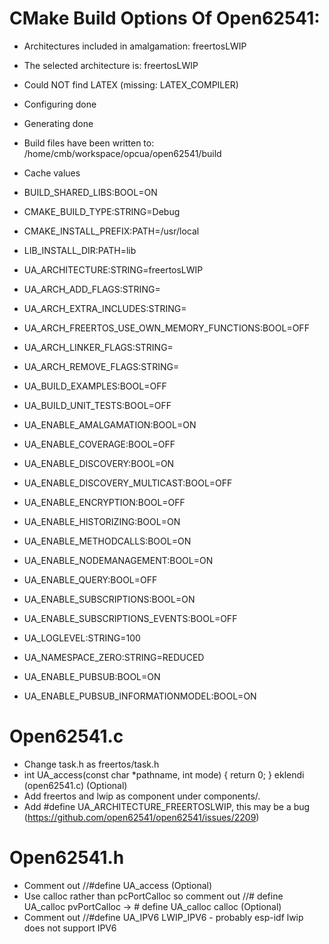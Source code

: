 # CMake Build Options Of Open62541:

 - Architectures included in amalgamation: freertosLWIP
 - The selected architecture is: freertosLWIP
 - Could NOT find LATEX (missing:  LATEX_COMPILER) 
 - Configuring done
 - Generating done
 - Build files have been written to: /home/cmb/workspace/opcua/open62541/build
 - Cache values

- BUILD_SHARED_LIBS:BOOL=ON
- CMAKE_BUILD_TYPE:STRING=Debug
- CMAKE_INSTALL_PREFIX:PATH=/usr/local
- LIB_INSTALL_DIR:PATH=lib
- UA_ARCHITECTURE:STRING=freertosLWIP
- UA_ARCH_ADD_FLAGS:STRING=
- UA_ARCH_EXTRA_INCLUDES:STRING=
- UA_ARCH_FREERTOS_USE_OWN_MEMORY_FUNCTIONS:BOOL=OFF
- UA_ARCH_LINKER_FLAGS:STRING=
- UA_ARCH_REMOVE_FLAGS:STRING=
- UA_BUILD_EXAMPLES:BOOL=OFF
- UA_BUILD_UNIT_TESTS:BOOL=OFF
- UA_ENABLE_AMALGAMATION:BOOL=ON
- UA_ENABLE_COVERAGE:BOOL=OFF
- UA_ENABLE_DISCOVERY:BOOL=ON
- UA_ENABLE_DISCOVERY_MULTICAST:BOOL=OFF
- UA_ENABLE_ENCRYPTION:BOOL=OFF
- UA_ENABLE_HISTORIZING:BOOL=ON
- UA_ENABLE_METHODCALLS:BOOL=ON
- UA_ENABLE_NODEMANAGEMENT:BOOL=ON
- UA_ENABLE_QUERY:BOOL=OFF
- UA_ENABLE_SUBSCRIPTIONS:BOOL=ON
- UA_ENABLE_SUBSCRIPTIONS_EVENTS:BOOL=OFF
- UA_LOGLEVEL:STRING=100
- UA_NAMESPACE_ZERO:STRING=REDUCED
- UA_ENABLE_PUBSUB:BOOL=ON
- UA_ENABLE_PUBSUB_INFORMATIONMODEL:BOOL=ON

# Open62541.c
 - Change task.h as freertos/task.h
 - int UA_access(const char *pathname, int mode) { return 0; } eklendi (open62541.c) (Optional)
 - Add freertos and lwip as component under components/.
 - Add #define UA_ARCHITECTURE_FREERTOSLWIP, this may be a bug (https://github.com/open62541/open62541/issues/2209)

# Open62541.h
 - Comment out //#define UA_access (Optional)
 - Use calloc rather than pcPortCalloc so comment out  //# define UA_calloc pvPortCalloc ->  # define UA_calloc calloc (Optional)
 - Comment out //#define UA_IPV6 LWIP_IPV6 - probably esp-idf lwip does not support IPV6

